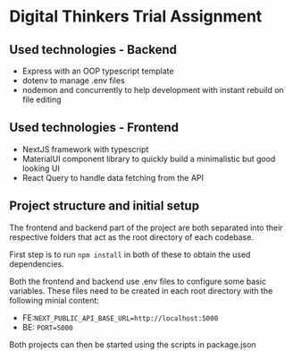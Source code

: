 # Digital Thinkers Trial Assignment


## Used technologies - Backend

* Express with an OOP typescript template
* dotenv to manage .env files
* nodemon and concurrently to help development with instant rebuild on file editing

## Used technologies - Frontend

* NextJS framework with typescript
* MaterialUI component library to quickly build a minimalistic but good looking UI
* React Query to handle data fetching from the API

## Project structure and initial setup

The frontend and backend part of the project are both separated into their respective folders that act as the root directory of each codebase.

First step is to run `npm install` in both of these to obtain the used dependencies.

Both the frontend and backend use .env files to configure some basic variables. These files need to be created in each root directory with the following minial content:

* FE:`NEXT_PUBLIC_API_BASE_URL=http://localhost:5000`
* BE: `PORT=5000`

Both projects can then be started using the scripts in package.json
